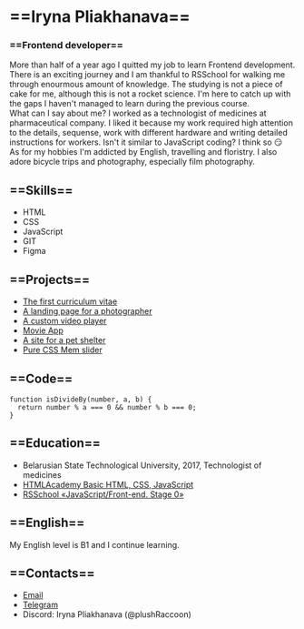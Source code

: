 # **==Iryna Pliakhanava==**

### **==Frontend developer==**

More than half of a year ago I quitted my job to learn Frontend development. 
There is an exciting journey and I am thankful to RSSchool for walking me through enourmous amount of knowledge.
The studying is not a piece of cake for me, although this is not a rocket science. I'm here to catch up with the gaps I haven't managed to learn during the previous course.  
What can I say about me? I worked as a technologist of medicines at pharmaceutical company. I liked it because my work required high attention to the details, sequense, work with different hardware and writing detailed instructions for workers. Isn't it similar to JavaScript coding? I think so :smirk:  
As for my hobbies I'm addicted by English, travelling and floristry. I also adore bicycle trips and photography, especially film photography.

## **==Skills==**

- HTML
- CSS
- JavaScript
- GIT
- Figma

## **==Projects==**

- [The first curriculum vitae](https://plushraccoon.github.io/rsschool-cv/)
- [A landing page for a photographer](https://rolling-scopes-school.github.io/zefkapuh-JSFEPRESCHOOL/portfolio/)
- [A custom video player](https://rolling-scopes-school.github.io/zefkapuh-JSFEPRESCHOOL/portfolio/videoApp.html)
- [Movie App](https://rolling-scopes-school.github.io/zefkapuh-JSFEPRESCHOOL/movieApp/)
- [A site for a pet shelter](https://rolling-scopes-school.github.io/zefkapuh-JSFE2022Q1/shelter/pages/main/index.html)
- [Pure CSS Mem slider](https://plushraccoon.github.io/cssMemSlider/cssMemSlider/index.html)

## **==Code==**

```
function isDivideBy(number, a, b) { 
  return number % a === 0 && number % b === 0;
}
```

## **==Education==**

- Belarusian State Technological University, 2017, Technologist of medicines
- [HTMLAcademy Basic HTML, CSS, JavaScript](https://htmlacademy.ru)
- [RSSchool «JavaScript/Front-end. Stage 0»](https://rs.school/js-stage0/)

## **==English==**

My English level is B1 and I continue learning.

## **==Contacts==**

- [Email](mailto:irkapuh@gmail.com)
- [Telegram](https://t.me/plushaaaaa)
- Discord: Iryna Pliakhanava (@plushRaccoon)
